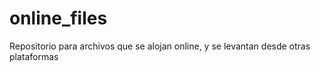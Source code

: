 # online_files
Repositorio para archivos que se alojan online, y se levantan desde otras plataformas
